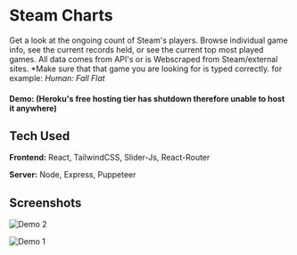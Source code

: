 
# Steam Charts

Get a look at the ongoing count of Steam's players. Browse individual game info, see the current records held, or see the current top most played games. All data comes from API's or is Webscraped from Steam/external sites. *Make sure that that game you are looking for is typed correctly. for example: *Human: Fall Flat*

#### Demo: (Heroku's free hosting tier has shutdown therefore unable to host it anywhere)



## Tech Used

**Frontend:** React, TailwindCSS, Slider-Js, React-Router

**Server:** Node, Express, Puppeteer


## Screenshots
![Demo 2](https://user-images.githubusercontent.com/85086293/185004361-bb93239c-1026-451c-a13d-ccba47c9e4d8.JPG)

![Demo 1](https://user-images.githubusercontent.com/85086293/185004330-d5471577-d1a3-4d5e-bb61-31cc00da3761.JPG)


